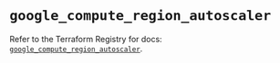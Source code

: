 # `google_compute_region_autoscaler`

Refer to the Terraform Registry for docs: [`google_compute_region_autoscaler`](https://registry.terraform.io/providers/hashicorp/google/6.50.0/docs/resources/compute_region_autoscaler).
